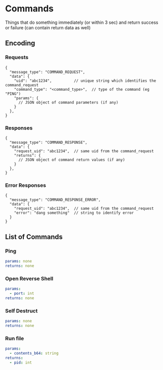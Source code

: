 # Commands
Things that do something immediately (or within 3 sec) and return success or failure (can contain return data as well)

## Encoding
### Requests
```json5
{
  "message_type": "COMMAND_REQUEST",
  "data": {
    "uid": "abc1234",          // unique string which identifies the command_request
    "command_type": "<command_type>",  // type of the command (eg "PING")  
    "params": {
      // JSON object of command parameters (if any)
    }
  },
}
```

### Responses
```json5
{
  "message_type": "COMMAND_RESPONSE",
  "data": {
    "request_uid": "abc1234",  // same uid from the command_request
    "returns": {
      // JSON object of command return values (if any)
    }
  },
}
```

### Error Responses
```json5
{
  "message_type": "COMMAND_RESPONSE_ERROR",
  "data": {
    "request_uid": "abc1234",  // same uid from the command_request
    "error": "dang something"  // string to identify error
  }
}
```

## List of Commands
### Ping
```yaml
params: none  
returns: none
```

### Open Reverse Shell
```yaml
params: 
  - port: int
returns: none
```

### Self Destruct
```yaml
params: none
returns: none
```

### Run file
```yaml
params:
  - contents_b64: string
returns:
  - pid: int
```

